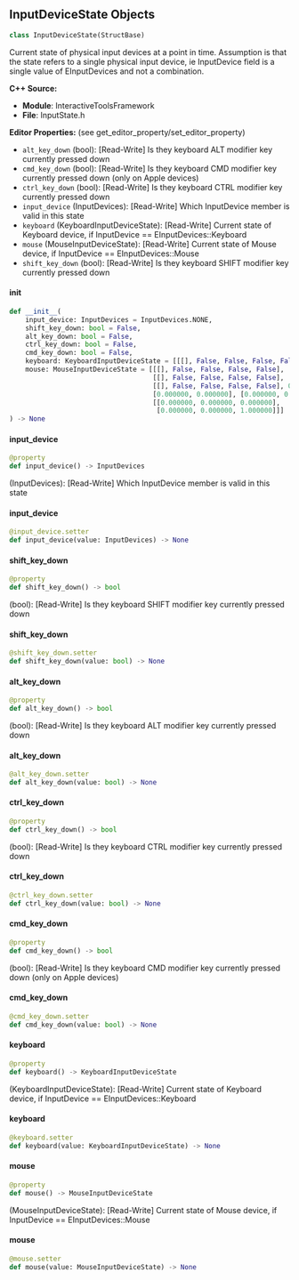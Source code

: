 ## InputDeviceState Objects

```python
class InputDeviceState(StructBase)
```

Current state of physical input devices at a point in time.
Assumption is that the state refers to a single physical input device,
ie InputDevice field is a single value of EInputDevices and not a combination.

**C++ Source:**

- **Module**: InteractiveToolsFramework
- **File**: InputState.h

**Editor Properties:** (see get_editor_property/set_editor_property)

- ``alt_key_down`` (bool):  [Read-Write] Is they keyboard ALT modifier key currently pressed down
- ``cmd_key_down`` (bool):  [Read-Write] Is they keyboard CMD modifier key currently pressed down (only on Apple devices)
- ``ctrl_key_down`` (bool):  [Read-Write] Is they keyboard CTRL modifier key currently pressed down
- ``input_device`` (InputDevices):  [Read-Write] Which InputDevice member is valid in this state
- ``keyboard`` (KeyboardInputDeviceState):  [Read-Write] Current state of Keyboard device, if InputDevice == EInputDevices::Keyboard
- ``mouse`` (MouseInputDeviceState):  [Read-Write] Current state of Mouse device, if InputDevice == EInputDevices::Mouse
- ``shift_key_down`` (bool):  [Read-Write] Is they keyboard SHIFT modifier key currently pressed down

<a id="unreal.InputDeviceState.__init__"></a>

#### __init__

```python
def __init__(
    input_device: InputDevices = InputDevices.NONE,
    shift_key_down: bool = False,
    alt_key_down: bool = False,
    ctrl_key_down: bool = False,
    cmd_key_down: bool = False,
    keyboard: KeyboardInputDeviceState = [[[], False, False, False, False]],
    mouse: MouseInputDeviceState = [[[], False, False, False, False],
                                    [[], False, False, False, False],
                                    [[], False, False, False, False], 0.000000,
                                    [0.000000, 0.000000], [0.000000, 0.000000],
                                    [[0.000000, 0.000000, 0.000000],
                                     [0.000000, 0.000000, 1.000000]]]
) -> None
```

<a id="unreal.InputDeviceState.input_device"></a>

#### input_device

```python
@property
def input_device() -> InputDevices
```

(InputDevices):  [Read-Write] Which InputDevice member is valid in this state

<a id="unreal.InputDeviceState.input_device"></a>

#### input_device

```python
@input_device.setter
def input_device(value: InputDevices) -> None
```

<a id="unreal.InputDeviceState.shift_key_down"></a>

#### shift_key_down

```python
@property
def shift_key_down() -> bool
```

(bool):  [Read-Write] Is they keyboard SHIFT modifier key currently pressed down

<a id="unreal.InputDeviceState.shift_key_down"></a>

#### shift_key_down

```python
@shift_key_down.setter
def shift_key_down(value: bool) -> None
```

<a id="unreal.InputDeviceState.alt_key_down"></a>

#### alt_key_down

```python
@property
def alt_key_down() -> bool
```

(bool):  [Read-Write] Is they keyboard ALT modifier key currently pressed down

<a id="unreal.InputDeviceState.alt_key_down"></a>

#### alt_key_down

```python
@alt_key_down.setter
def alt_key_down(value: bool) -> None
```

<a id="unreal.InputDeviceState.ctrl_key_down"></a>

#### ctrl_key_down

```python
@property
def ctrl_key_down() -> bool
```

(bool):  [Read-Write] Is they keyboard CTRL modifier key currently pressed down

<a id="unreal.InputDeviceState.ctrl_key_down"></a>

#### ctrl_key_down

```python
@ctrl_key_down.setter
def ctrl_key_down(value: bool) -> None
```

<a id="unreal.InputDeviceState.cmd_key_down"></a>

#### cmd_key_down

```python
@property
def cmd_key_down() -> bool
```

(bool):  [Read-Write] Is they keyboard CMD modifier key currently pressed down (only on Apple devices)

<a id="unreal.InputDeviceState.cmd_key_down"></a>

#### cmd_key_down

```python
@cmd_key_down.setter
def cmd_key_down(value: bool) -> None
```

<a id="unreal.InputDeviceState.keyboard"></a>

#### keyboard

```python
@property
def keyboard() -> KeyboardInputDeviceState
```

(KeyboardInputDeviceState):  [Read-Write] Current state of Keyboard device, if InputDevice == EInputDevices::Keyboard

<a id="unreal.InputDeviceState.keyboard"></a>

#### keyboard

```python
@keyboard.setter
def keyboard(value: KeyboardInputDeviceState) -> None
```

<a id="unreal.InputDeviceState.mouse"></a>

#### mouse

```python
@property
def mouse() -> MouseInputDeviceState
```

(MouseInputDeviceState):  [Read-Write] Current state of Mouse device, if InputDevice == EInputDevices::Mouse

<a id="unreal.InputDeviceState.mouse"></a>

#### mouse

```python
@mouse.setter
def mouse(value: MouseInputDeviceState) -> None
```

<a id="unreal.InputDeviceRay"></a>